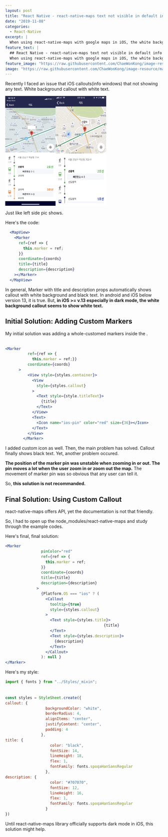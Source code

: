 ```yaml
---
layout: post
title: "React Native - react-native-maps text not visible in default info window(callout)"
date: "2019-11-08"
categories:
  - React-Native
excerpt: |
  When using react-native-maps with google maps in iOS, the white background info window(callout) shows no text in dark mode. Here's solution.
feature_text: |
  ## React Native - react-native-maps text not visible in default info window(callout)
  When using react-native-maps with google maps in iOS, the white background info window(callout) shows no text in dark mode. Here's solution.
feature_image: "https://raw.githubusercontent.com/ChaeWonKong/image-resource/master/typescript.png"
image: "https://raw.githubusercontent.com/ChaeWonKong/image-resource/master/typescript.png"
---
```


Recently I faced an issue that iOS callouts(info windows) that not showing any text.
White background callout with white text.

<div style="display: flex">
<img src="https://github.com/ChaeWonKong/image-resource/blob/master/ios_callout.png?raw=true" width="32%" />
<img src="https://github.com/ChaeWonKong/image-resource/blob/master/android_callout.png?raw=true" width="32%" />
</div>

Just like left side pic shows.

Here's the code:
```jsx
  <MapView>
    <Marker
      ref={ref => {
        this.marker = ref;
      }}
      coordinate={coords}
      title={title}
      description={description}
    ></Marker>
  </MapView>
  ```

In general, Marker with title and description props automatically shows callout with white background and black text.
In android and iOS below version 13, it is true.
But, **in iOS >= v.13 especially in dark mode, the white background callout seems to show white text.**

## Initial Solution: Adding Custom Markers
My initial solution was adding a whole-customed markers inside the <MapView />.

```jsx

<Marker
          ref={ref => {
            this.marker = ref;}}
          coordinate={coords}
      >
          <View style={styles.container}>
            <View
              style={styles.callout}
            >
              <Text style={style.titleText}>
                {title}
              </Text>
            </View>
            <Text>
              <Icon name="ios-pin" color="red" size={36}></Icon>
            </Text>
          </View>
        </Marker>
```

I added custom icon as well.
Then, the main problem has solved. Callout finally shows black text.
Yet, another problem occured.

**The position of the marker pin was unstable when zooming in or out. The pin moves a lot when the user zoom in or zoom out the map.** The movement of marker pin was so obvious that any user can tell it.

So, **this solution is not recommanded.**

## Final Solution: Using Custom Callout
react-native-maps offers <Callout /> API, yet the documentation is not that friendly.

So, I had to open up the node_modules/react-native-maps and study through the example codes.

Here's final, final solution:

```jsx
<Marker
                pinColor="red"
                ref={ref => {
                  this.marker = ref;
                }}
                coordinate={coords}
                title={title}
                description={description}
              >
                {Platform.OS === "ios" ? (
                  <Callout
                    tooltip={true}
                    style={styles.callout}
                  >
                    <Text style={styles.title}>
											{title}
                    </Text>
                    <Text style={styles.description}>
                      {description}
                    </Text>
                  </Callout>
                ): null }
</Marker>
```

Here's my style:

```jsx
import { fonts } from "../Styles/_mixin";


const styles = StyleSheet.create({
callout: {
                  backgroundColor: "white",
                  borderRadius: 4,
                  alignItems: "center",
                  justifyContent: "center",
                  padding: 4
                },
title: {
                    color: "black",
                    fontSize: 14,
                    lineHeight: 18,
                    flex: 1,
                    fontFamily: fonts.spoqaHanSansRegular
                  },
description: {
                    color: "#707070",
                    fontSize: 12,
                    lineHeight: 16,
                    flex: 1,
                    fontFamily: fonts.spoqaHanSansRegular
                  }
})
```

Until react-native-maps library officially supports dark mode in iOS, this solution might help.